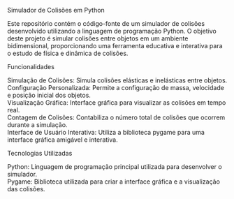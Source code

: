 Simulador de Colisões em Python

Este repositório contém o código-fonte de um simulador de colisões desenvolvido utilizando a linguagem de programação Python. O objetivo deste projeto é simular colisões entre objetos em um ambiente bidimensional, proporcionando uma ferramenta educativa e interativa para o estudo de física e dinâmica de colisões.

Funcionalidades

Simulação de Colisões: Simula colisões elásticas e inelásticas entre objetos.<br>
Configuração Personalizada: Permite a configuração de massa, velocidade e posição inicial dos objetos.<br>
Visualização Gráfica: Interface gráfica para visualizar as colisões em tempo real.<br>
Contagem de Colisões: Contabiliza o número total de colisões que ocorrem durante a simulação.<br>
Interface de Usuário Interativa: Utiliza a biblioteca pygame para uma interface gráfica amigável e interativa.

Tecnologias Utilizadas

Python: Linguagem de programação principal utilizada para desenvolver o simulador.<br>
Pygame: Biblioteca utilizada para criar a interface gráfica e a visualização das colisões.


